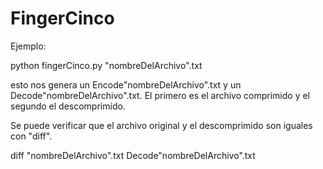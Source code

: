 # FingerCinco

Ejemplo:

python fingerCinco.py "nombreDelArchivo".txt

esto nos genera un Encode"nombreDelArchivo".txt y un Decode"nombreDelArchivo".txt.
El primero es el archivo comprimido y el segundo el descomprimido.

Se puede verificar que el archivo original y el descomprimido son iguales con "diff".

diff "nombreDelArchivo".txt Decode"nombreDelArchivo".txt
